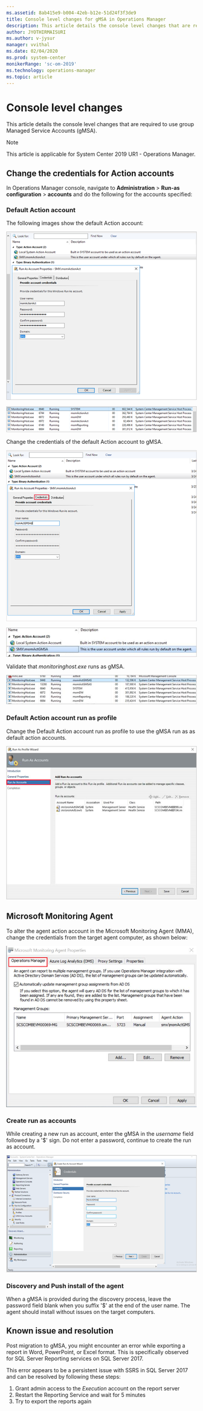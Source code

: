 ```yaml
---
ms.assetid: 8ab415e9-b004-42eb-b12e-51d24f3f3de9
title: Console level changes for gMSA in Operations Manager
description: This article details the console level changes that are required to use group managed service accounts (gMSA), a new feature supported in Operations Manager 2019 UR1.
author: JYOTHIRMAISURI
ms.author: v-jysur
manager: vvithal
ms.date: 02/04/2020
ms.prod: system-center
monikerRange: 'sc-om-2019'
ms.technology: operations-manager
ms.topic: article
---
```



# Console level changes
This article details the console level changes that are required to use group Managed Service Accounts (gMSA).

>[!NOTE]
>This article is applicable for System Center 2019 UR1 - Operations Manager.

## Change the credentials for Action accounts

In Operations Manager console, navigate to **Administration** \> **Run-as configuration** \> **accounts** and do the following for the accounts specified:

### Default Action account

The following images show the default Action account:

![Default action account](media/gmsa/default-action-account.png)

![Default action monitoring host](media/gmsa/default-action-monitoring-host.png)

Change the credentials of the default Action account to gMSA.

![Default action account](media/gmsa/act-gmsa.png)

![Default action change credentials](media/gmsa/default-action-change-credentials.png)

 Validate that *monitoringhost.exe* runs as gMSA.

![Default action gMSA](media/gmsa/default-action-gmsa.png)

### Default Action account run as profile

 Change the Default Action account run as profile to use the gMSA run as as default action accounts.

 ![Default action run as account](media/gmsa/defaul-action-run-as-account.png)

## Microsoft Monitoring Agent
To alter the agent action account in the Microsoft Monitoring Agent (MMA), change the credentials from the target agent computer, as shown below:

![Microsoft Monitoring Agent](media/gmsa/monitoring-agent-properties.png)

### Create run as accounts
While creating a new run as account, enter the gMSA in the *username* field followed by a '$' sign. Do not enter a password, continue to create the run as account.

![Run as accounts](media/gmsa/run-account-credentials.png)

### Discovery and Push install of the agent

When a gMSA is provided during the discovery process, leave  the password field blank when you suffix '$' at the end of the user name. The agent should install without issues on the target computers.

## Known issue and resolution

Post migration to gMSA, you might encounter an error while exporting a report in Word, PowerPoint, or Excel format. This is specifically observed for SQL Server Reporting services on SQL Server 2017.

This error appears to be a persistent issue with SSRS in SQL Server 2017 and can be resolved by following these steps:

  1. Grant admin access to the *Execution* account on the report server
  2. Restart the Reporting Service and wait for 5 minutes
  3. Try to export the reports again
